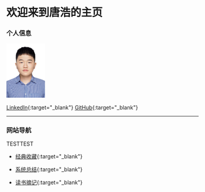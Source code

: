 # 欢迎来到唐浩的主页

### 个人信息
<img src="photo.jpg" height="20%" width="20%"> 

[LinkedIn](https://www.linkedin.cn/incareer/in/%E6%B5%A9-hao-tang-%E5%94%90-3853811b3){:target="_blank"} [GitHub](https://github.com/TangHao99){:target="_blank"}

---

### 网站导航
TESTTEST
+ [经典收藏](2_ClassicalCollection/Index.md){:target="_blank"}

+ [系统总结](https://tanghao99.notion.site/722389a49d7c480faae9a95427a65777){:target="_blank"}

+ [读书摘记](https://tanghao99.notion.site/7ecf8d81773248b6814bbea6c8dacf47){:target="_blank"}
